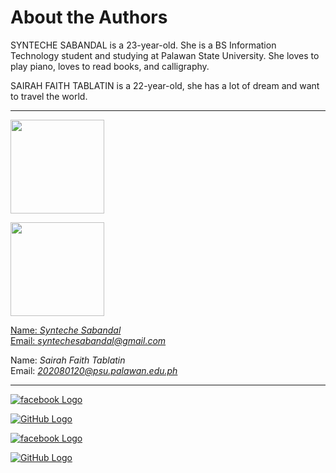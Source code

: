 # About the Authors
SYNTECHE SABANDAL is a 23-year-old. She is a BS Information Technology student and studying at Palawan State University. She loves to play piano, loves to read books, and calligraphy.

SAIRAH FAITH TABLATIN is a 22-year-old, she has a lot of dream and want to travel the world.
 ***

 <a
href=https://github.com/Synt8>
<img src = "https://avatars.githubusercontent.com/u/120772440?s=96&v=4" width="150" border-radius="50%">

<a
href=https://github.com/saisaitablatin>
<img src = "https://avatars.githubusercontent.com/u/157432394?s=96&v=4" width="150" border-radius="50%">

Name: *Synteche Sabandal*  
Email: *syntechesabandal@gmail.com*

Name: *Sairah Faith Tablatin*  
Email: *202080120@psu.palawan.edu.ph*

***
[![facebook Logo](https://github.com/gauravghongde/social-icons/blob/master/PNG/Color/Facebook.png?raw=true)](https://web.facebook.com/)

[![GitHub Logo](https://github.com/gauravghongde/social-icons/blob/master/PNG/White/Github_white.png?raw=true)](https://github.com/)

[![facebook Logo](https://github.com/gauravghongde/social-icons/blob/master/PNG/Color/Facebook.png?raw=true)](https://web.facebook.com/?_rdc=1&_rdr)

[![GitHub Logo](https://github.com/gauravghongde/social-icons/blob/master/PNG/White/Github_white.png?raw=true)](https://github.com/saisaitablatin)
